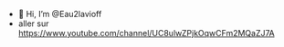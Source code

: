 - 👋 Hi, I’m @Eau2lavioff
- aller sur https://www.youtube.com/channel/UC8ulwZPjkOqwCFm2MQaZJ7A
<!---
Eau2lavioff/Eau2lavioff is a ✨ special ✨ repository because its `README.md` (this file) appears on your GitHub profile.
You can click the Preview link to take a look at your changes.
--->
